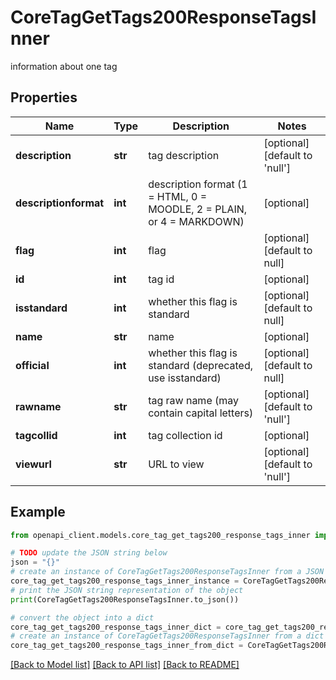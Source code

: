 # CoreTagGetTags200ResponseTagsInner

information about one tag

## Properties

Name | Type | Description | Notes
------------ | ------------- | ------------- | -------------
**description** | **str** | tag description | [optional] [default to 'null']
**descriptionformat** | **int** | description format (1 &#x3D; HTML, 0 &#x3D; MOODLE, 2 &#x3D; PLAIN, or 4 &#x3D; MARKDOWN) | [optional] 
**flag** | **int** | flag | [optional] [default to null]
**id** | **int** | tag id | [optional] 
**isstandard** | **int** | whether this flag is standard | [optional] [default to null]
**name** | **str** | name | [optional] 
**official** | **int** | whether this flag is standard (deprecated, use isstandard) | [optional] [default to null]
**rawname** | **str** | tag raw name (may contain capital letters) | [optional] [default to 'null']
**tagcollid** | **int** | tag collection id | [optional] 
**viewurl** | **str** | URL to view | [optional] [default to 'null']

## Example

```python
from openapi_client.models.core_tag_get_tags200_response_tags_inner import CoreTagGetTags200ResponseTagsInner

# TODO update the JSON string below
json = "{}"
# create an instance of CoreTagGetTags200ResponseTagsInner from a JSON string
core_tag_get_tags200_response_tags_inner_instance = CoreTagGetTags200ResponseTagsInner.from_json(json)
# print the JSON string representation of the object
print(CoreTagGetTags200ResponseTagsInner.to_json())

# convert the object into a dict
core_tag_get_tags200_response_tags_inner_dict = core_tag_get_tags200_response_tags_inner_instance.to_dict()
# create an instance of CoreTagGetTags200ResponseTagsInner from a dict
core_tag_get_tags200_response_tags_inner_from_dict = CoreTagGetTags200ResponseTagsInner.from_dict(core_tag_get_tags200_response_tags_inner_dict)
```
[[Back to Model list]](../README.md#documentation-for-models) [[Back to API list]](../README.md#documentation-for-api-endpoints) [[Back to README]](../README.md)


